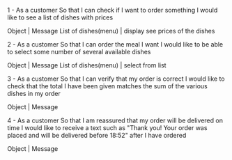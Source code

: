 1 -
As a customer
So that I can check if I want to order something
I would like to see a list of dishes with prices

Object | Message
List of dishes(menu) | display see prices of the dishes

2 -
As a customer
So that I can order the meal I want
I would like to be able to select some
number of several available dishes

Object | Message
List of dishes(menu) | select from list

3 -
As a customer
So that I can verify that my order is correct
I would like to check that the total I have been given
matches the sum of the various dishes in my order

Object | Message


4 -
As a customer So that I am reassured that my
order will be delivered on time
I would like to receive a text
such as "Thank you! Your order
was placed and will be delivered
before 18:52" after I have ordered

Object | Message
